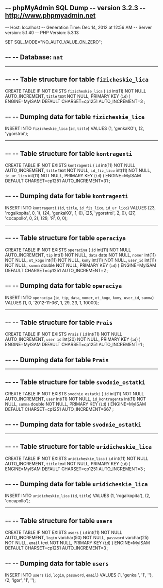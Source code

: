 -- phpMyAdmin SQL Dump
-- version 3.2.3
-- http://www.phpmyadmin.net
--
-- Host: localhost
-- Generation Time: Dec 14, 2012 at 12:56 AM
-- Server version: 5.1.40
-- PHP Version: 5.3.13

SET SQL_MODE="NO_AUTO_VALUE_ON_ZERO";

--
-- Database: `nat`
--

-- --------------------------------------------------------

--
-- Table structure for table `fizicheskie_lica`
--

CREATE TABLE IF NOT EXISTS `fizicheskie_lica` (
  `id` int(11) NOT NULL AUTO_INCREMENT,
  `title` text NOT NULL,
  PRIMARY KEY (`id`)
) ENGINE=MyISAM  DEFAULT CHARSET=cp1251 AUTO_INCREMENT=3 ;

--
-- Dumping data for table `fizicheskie_lica`
--

INSERT INTO `fizicheskie_lica` (`id`, `title`) VALUES
(1, 'genkaKO'),
(2, 'ygorstroi');

-- --------------------------------------------------------

--
-- Table structure for table `kontragenti`
--

CREATE TABLE IF NOT EXISTS `kontragenti` (
  `id` int(11) NOT NULL AUTO_INCREMENT,
  `title` text NOT NULL,
  `id_fiz_lico` int(11) NOT NULL,
  `id_ur_lico` int(11) NOT NULL,
  PRIMARY KEY (`id`)
) ENGINE=MyISAM  DEFAULT CHARSET=cp1251 AUTO_INCREMENT=31 ;

--
-- Dumping data for table `kontragenti`
--

INSERT INTO `kontragenti` (`id`, `title`, `id_fiz_lico`, `id_ur_lico`) VALUES
(23, 'rogaikopita', 0, 1),
(24, 'genkaKO', 1, 0),
(25, 'ygorstroi', 2, 0),
(27, 'cocapollo', 0, 2),
(29, 'Я', 0, 0);

-- --------------------------------------------------------

--
-- Table structure for table `operaciya`
--

CREATE TABLE IF NOT EXISTS `operaciya` (
  `id` int(11) NOT NULL AUTO_INCREMENT,
  `tip` int(1) NOT NULL,
  `data` date NOT NULL,
  `nomer` int(11) NOT NULL,
  `ot_kogo` int(11) NOT NULL,
  `komy` int(11) NOT NULL,
  `user_id` int(11) NOT NULL,
  `summa` double NOT NULL,
  PRIMARY KEY (`id`)
) ENGINE=MyISAM  DEFAULT CHARSET=cp1251 AUTO_INCREMENT=2 ;

--
-- Dumping data for table `operaciya`
--

INSERT INTO `operaciya` (`id`, `tip`, `data`, `nomer`, `ot_kogo`, `komy`, `user_id`, `summa`) VALUES
(1, 0, '2012-11-06', 1, 29, 23, 1, 10000);

-- --------------------------------------------------------

--
-- Table structure for table `Prais`
--

CREATE TABLE IF NOT EXISTS `Prais` (
  `id` int(11) NOT NULL AUTO_INCREMENT,
  `user id` int(20) NOT NULL,
  PRIMARY KEY (`id`)
) ENGINE=MyISAM DEFAULT CHARSET=cp1251 AUTO_INCREMENT=1 ;

--
-- Dumping data for table `Prais`
--


-- --------------------------------------------------------

--
-- Table structure for table `svodnie_ostatki`
--

CREATE TABLE IF NOT EXISTS `svodnie_ostatki` (
  `id` int(11) NOT NULL AUTO_INCREMENT,
  `user` int(11) NOT NULL,
  `id_kontragenta` int(11) NOT NULL,
  `summa` double NOT NULL,
  PRIMARY KEY (`id`)
) ENGINE=MyISAM  DEFAULT CHARSET=cp1251 AUTO_INCREMENT=667 ;

--
-- Dumping data for table `svodnie_ostatki`
--


-- --------------------------------------------------------

--
-- Table structure for table `uridicheskie_lica`
--

CREATE TABLE IF NOT EXISTS `uridicheskie_lica` (
  `id` int(11) NOT NULL AUTO_INCREMENT,
  `title` text NOT NULL,
  PRIMARY KEY (`id`)
) ENGINE=MyISAM  DEFAULT CHARSET=cp1251 AUTO_INCREMENT=3 ;

--
-- Dumping data for table `uridicheskie_lica`
--

INSERT INTO `uridicheskie_lica` (`id`, `title`) VALUES
(1, 'rogaikopita'),
(2, 'cocapollo');

-- --------------------------------------------------------

--
-- Table structure for table `users`
--

CREATE TABLE IF NOT EXISTS `users` (
  `id` int(11) NOT NULL AUTO_INCREMENT,
  `login` varchar(50) NOT NULL,
  `password` varchar(25) NOT NULL,
  `email` text NOT NULL,
  PRIMARY KEY (`id`)
) ENGINE=MyISAM  DEFAULT CHARSET=cp1251 AUTO_INCREMENT=3 ;

--
-- Dumping data for table `users`
--

INSERT INTO `users` (`id`, `login`, `password`, `email`) VALUES
(1, 'genka ', '1', ''),
(2, 'igor', '1', '');
